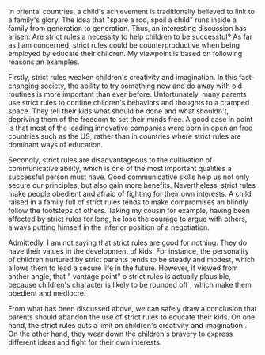 In oriental countries, a child's achievement is traditionally believed to link to a family's glory. The idea that "spare a rod, spoil a child" runs inside a family from generation to generation. Thus, an interesting discussion has arisen: Are strict rules a necessity to help children to be successful? As far as I am concerned, strict rules could be counterproductive when being employed  by educate their children. My viewpoint is based on following reasons an examples.

Firstly, strict rules weaken children's creativity and imagination. In this fast-changing society, the ability to try something new and do away with old routines is more important than ever before. Unfortunately, many parents use strict rules to confine children's behaviors and thoughts to a cramped space. They tell their kids what should be done and what shouldn't, depriving them of the freedom to set their minds free. A good case in point is that most of the leading innovative companies were born in open an free countries such as the US, rather than in countries where strict rules are dominant ways of education.

Secondly, strict rules are disadvantageous to the cultivation of  communicative ability, which is one of the most important qualities a successful person must have. Good communicative skills help us not only secure our principles, but also gain more benefits. Nevertheless, strict rules make people obedient and afraid of fighting for their own interests. A child raised in a family full of strict rules tends to make compromises an blindly follow the footsteps of others. Taking my cousin for example, having been affected by strict rules for long, he lose the courage to argue with others, always putting himself in the inferior position of a negotiation.

Admittedly, I am not saying that strict rules are good for nothing. They do have their values in the development of kids. For instance, the personality of children nurtured by strict parents tends to be steady and modest, which allows them to lead a secure life in the future. However, if viewed from anther angle, that " vantage  point" o strict rules is actually plausible, because children's character is likely to be rounded off , which make them obedient and mediocre.

From what has been discussed above, we can safely draw a conclusion that parents should abandon the use of strict rules to educate their kids. On one hand, the strict rules puts a limit on children's creativity and imagination . On the other hand, they wear down the children's bravery to express different ideas and fight for their own interests.